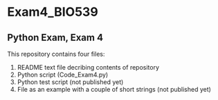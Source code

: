 # Exam4_BIO539

## Python Exam, Exam 4
This repository contains four files:

1. README text file decribing contents of repository
2. Python script (Code_Exam4.py)
3. Python test script (not published yet)
4. File as an example with a couple of short strings (not published yet)
